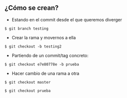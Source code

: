 ## ¿Cómo se crean?

* Estando en el commit desde el que queremos diverger
```shell
$ git branch testing
```
* Crear la rama y movernos a ella
```shell
$ git checkout -b testing2
```
* Partiendo de un commit/tag concreto:
```shell
$ git checkout e7e80778e -b prueba
```
* Hacer cambio de una rama a otra

```shell
$ git checkout master

$ git checkout prueba
```
